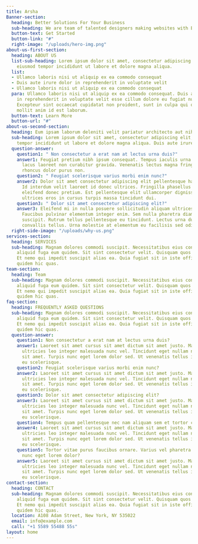 ```yaml
---
title: Arsha
Banner-section:
  heading: Better Solutions For Your Business
  sub-heading: We are team of talented designers making websites with Bootstrap
  button-text: Get Started
  button-link: "#"
  right-image: "/uploads/hero-img.png"
about-us-first-section:
  heading: ABOUT US
  list-sub-heading: Lorem ipsum dolor sit amet, consectetur adipiscing elit, sed do
    eiusmod tempor incididunt ut labore et dolore magna aliqua.
  list:
  - Ullamco laboris nisi ut aliquip ex ea commodo consequat
  - Duis aute irure dolor in reprehenderit in voluptate velit
  - Ullamco laboris nisi ut aliquip ex ea commodo consequat
  para: Ullamco laboris nisi ut aliquip ex ea commodo consequat. Duis aute irure dolor
    in reprehenderit in voluptate velit esse cillum dolore eu fugiat nulla pariatur.
    Excepteur sint occaecat cupidatat non proident, sunt in culpa qui officia deserunt
    mollit anim id est laborum.
  button-text: Learn More
  button-url: "#"
about-us-second-section:
  heading: Eum ipsam laborum deleniti velit pariatur architecto aut nihil
  sub-heading: Lorem ipsum dolor sit amet, consectetur adipiscing elit, sed do eiusmod
    tempor incididunt ut labore et dolore magna aliqua. Duis aute irure dolor in reprehenderit
  question-answer:
    question1: " Non consectetur a erat nam at lectus urna duis?"
    answer1: Feugiat pretium nibh ipsum consequat. Tempus iaculis urna id volutpat
      lacus laoreet non curabitur gravida. Venenatis lectus magna fringilla urna porttitor
      rhoncus dolor purus non.
    question2: " Feugiat scelerisque varius morbi enim nunc?"
    answer2: Dolor sit amet consectetur adipiscing elit pellentesque habitant morbi.
      Id interdum velit laoreet id donec ultrices. Fringilla phasellus faucibus scelerisque
      eleifend donec pretium. Est pellentesque elit ullamcorper dignissim. Mauris
      ultrices eros in cursus turpis massa tincidunt dui.
    question3: " Dolor sit amet consectetur adipiscing elit?"
    answer3: Eleifend mi in nulla posuere sollicitudin aliquam ultrices sagittis orci.
      Faucibus pulvinar elementum integer enim. Sem nulla pharetra diam sit amet nisl
      suscipit. Rutrum tellus pellentesque eu tincidunt. Lectus urna duis convallis
      convallis tellus. Urna molestie at elementum eu facilisis sed odio morbi quis
  right-side-image: "/uploads/why-us.png"
services-section:
  heading: SERVICES
  sub-heading: Magnam dolores commodi suscipit. Necessitatibus eius consequatur ex
    aliquid fuga eum quidem. Sit sint consectetur velit. Quisquam quos quisquam cupiditate.
    Et nemo qui impedit suscipit alias ea. Quia fugiat sit in iste officiis commodi
    quidem hic quas.
team-section:
  heading: Team
  sub-heading: Magnam dolores commodi suscipit. Necessitatibus eius consequatur ex
    aliquid fuga eum quidem. Sit sint consectetur velit. Quisquam quos quisquam cupiditate.
    Et nemo qui impedit suscipit alias ea. Quia fugiat sit in iste officiis commodi
    quidem hic quas.
faq-section:
  heading: FREQUENTLY ASKED QUESTIONS
  sub-heading: Magnam dolores commodi suscipit. Necessitatibus eius consequatur ex
    aliquid fuga eum quidem. Sit sint consectetur velit. Quisquam quos quisquam cupiditate.
    Et nemo qui impedit suscipit alias ea. Quia fugiat sit in iste officiis commodi
    quidem hic quas.
  question-answer:
    question1: Non consectetur a erat nam at lectus urna duis?
    answer1: Laoreet sit amet cursus sit amet dictum sit amet justo. Mauris vitae
      ultricies leo integer malesuada nunc vel. Tincidunt eget nullam non nisi est
      sit amet. Turpis nunc eget lorem dolor sed. Ut venenatis tellus in metus vulputate
      eu scelerisque.
    question2: Feugiat scelerisque varius morbi enim nunc?
    answer2: Laoreet sit amet cursus sit amet dictum sit amet justo. Mauris vitae
      ultricies leo integer malesuada nunc vel. Tincidunt eget nullam non nisi est
      sit amet. Turpis nunc eget lorem dolor sed. Ut venenatis tellus in metus vulputate
      eu scelerisque.
    question3: Dolor sit amet consectetur adipiscing elit?
    answer3: Laoreet sit amet cursus sit amet dictum sit amet justo. Mauris vitae
      ultricies leo integer malesuada nunc vel. Tincidunt eget nullam non nisi est
      sit amet. Turpis nunc eget lorem dolor sed. Ut venenatis tellus in metus vulputate
      eu scelerisque.
    question4: Tempus quam pellentesque nec nam aliquam sem et tortor consequat?
    answer4: Laoreet sit amet cursus sit amet dictum sit amet justo. Mauris vitae
      ultricies leo integer malesuada nunc vel. Tincidunt eget nullam non nisi est
      sit amet. Turpis nunc eget lorem dolor sed. Ut venenatis tellus in metus vulputate
      eu scelerisque.
    question5: Tortor vitae purus faucibus ornare. Varius vel pharetra vel turpis
      nunc eget lorem dolor?
    answer5: Laoreet sit amet cursus sit amet dictum sit amet justo. Mauris vitae
      ultricies leo integer malesuada nunc vel. Tincidunt eget nullam non nisi est
      sit amet. Turpis nunc eget lorem dolor sed. Ut venenatis tellus in metus vulputate
      eu scelerisque.
contact-section:
  heading: CONTACT
  sub-heading: Magnam dolores commodi suscipit. Necessitatibus eius consequatur ex
    aliquid fuga eum quidem. Sit sint consectetur velit. Quisquam quos quisquam cupiditate.
    Et nemo qui impedit suscipit alias ea. Quia fugiat sit in iste officiis commodi
    quidem hic quas.
  location: A108 Adam Street, New York, NY 535022
  email: info@example.com
  call: "+1 5589 55488 55s"
layout: home
---
```


